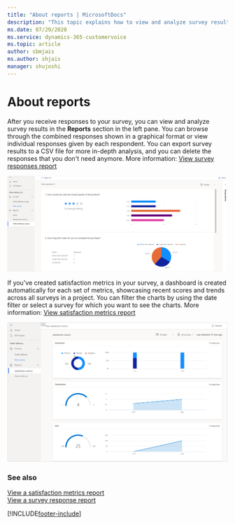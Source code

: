 ```yaml
---
title: "About reports | MicrosoftDocs"
description: "This topic explains how to view and analyze survey results by using reports in Dynamics 365 Customer Voice."
ms.date: 07/29/2020
ms.service: dynamics-365-customervoice
ms.topic: article
author: sbmjais
ms.author: shjais
manager: shujoshi
---
```


# About reports

After you receive responses to your survey, you can view and analyze survey results in the **Reports** section in the left pane. You can browse through the combined responses shown in a graphical format or view individual responses given by each respondent. You can export survey results to a CSV file for more in-depth analysis, and you can delete the responses that you don't need anymore. More information: [View survey responses report](survey-report.md)

![Survey report.](media/survey-report.png "Survey report")

If you've created satisfaction metrics in your survey, a dashboard is created automatically for each set of metrics, showcasing recent scores and trends across all surveys in a project. You can filter the charts by using the date filter or select a survey for which you want to see the charts. More information: [View satisfaction metrics report](satisfaction-metrics-report.md)

![Satisfaction metrics report.](media/metrics-report.png "Satisfaction metrics report")

### See also

[View a satisfaction metrics report](satisfaction-metrics-report.md)<br>
[View a survey response report](survey-report.md)



[!INCLUDE[footer-include](includes/footer-banner.md)]
